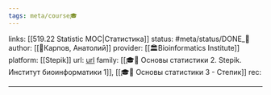 ```yaml
---
tags: meta/course🎓
---
```

links: [[519.22 Statistic MOC|Статистика]]
status: #meta/status/DONE_🌳
author:  [[👤Карпов, Анатолий]]
provider: [[🏛Bioinformatics Institute]]
platform: [[Stepik]]
url: [url](https://stepik.org/course/76/syllabus)
family: [[🎓🍂 Основы статистики 2. Stepik. Институт биоинформатики 1]], [[🎓🌱 Основы статистики 3 - Степик]]
rec:

---